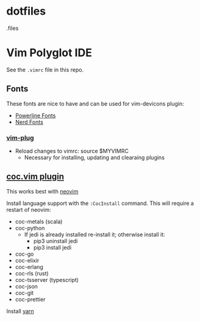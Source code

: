 # dotfiles
.files

# Vim Polyglot IDE

See the `.vimrc` file in this repo.

## Fonts

These fonts are nice to have and can be used for vim-devicons plugin:
- [Powerline Fonts](https://github.com/powerline/fonts)
- [Nerd Fonts](https://github.com/ryanoasis/nerd-fonts)

 
### [vim-plug](https://github.com/junegunn/vim-plug) 

- Reload changes to vimrc: source $MYVIMRC
  - Necessary for installing, updating and clearaing plugins


## [coc.vim plugin](https://github.com/neoclide/coc.nvim)

This works best with [neovim](https://github.com/neovim/neovim/wiki/Installing-Neovim)

Install language support with the `:CocInstall` command. This will require a restart of neovim:
- coc-metals (scala) 
- coc-python 
  - If jedi is already installed re-install it; otherwise install it:
    - pip3 uninstall jedi 
    - pip3 install jedi 
- coc-go 
- coc-elixir 
- coc-erlang 
- coc-rls (rust)
- coc-tsserver (typescript) 
- coc-json 
- coc-git 
- coc-prettier

Install [yarn](https://yarnpkg.com/en/docs/install)
